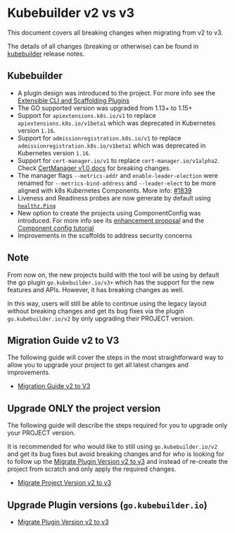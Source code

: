 # Kubebuilder v2 vs v3

This document covers all breaking changes when migrating from v2 to v3.

The details of all changes (breaking or otherwise) can be found in [kubebuilder](https://github.com/kubernetes-sigs/kubebuilder/releases) release notes.

## Kubebuilder

- A plugin design was introduced to the project. For more info see the [Extensible CLI and Scaffolding Plugins][plugins-phase1-design-doc]
- The GO supported version was upgraded from 1.13+ to 1.15+
- Support for `apiextensions.k8s.io/v1` to replace `apiextensions.k8s.io/v1beta1` which was deprecated in Kubernetes version `1.16`.
- Support for `admissionregistration.k8s.io/v1` to replace `admissionregistration.k8s.io/v1beta1` which was deprecated in Kubernetes version `1.16`.
- Support for `cert-manager.io/v1` to replace `cert-manager.io/v1alpha2`. Check [CertManager v1.0 docs]( https://cert-manager.io/docs/installation/upgrading/) for breaking changes.
- The manager flags `--metrics-addr` and `enable-leader-election` were renamed for `--metrics-bind-address` and `--leader-elect` to be more aligned with k8s Kubernetes Components. More info: [#1839][issue-1893] 
- Liveness and Readiness probes are now generate by default using [`healthz.Ping`][healthz-ping] 
- New option to create the projects using ComponentConfig was introduced. For more info see its [enhancement proposal](https://github.com/kubernetes/enhancements/tree/master/keps/sig-cluster-lifecycle/wgs) and the [Component config tutorial][component-config-tutorial]
- Improvements in the scaffolds to address security concerns

<aside class="note warning">
<h1>Note</h1>

From now on, the new projects build with the tool will be using by default the go plugin `go.kubebuilder.io/v3+` which has the support for the new features and APIs. However, it has breaking changes as well.

In this way, users will still be able to continue using the legacy layout without breaking changes and get its bug fixes via the plugin `go.kubebuilder.io/v2` by only upgrading their PROJECT
version.  
</aside>

## Migration Guide v2 to V3

The following guide will cover the steps in the most straightforward way to allow you to upgrade your project to get all latest changes and improvements.

- [Migration Guide v2 to V3][migration-guide-v2-to-v3]
              
## Upgrade ONLY the project version

The following guide will describe the steps required for
you to upgrade only your PROJECT version.

It is recommended for who would like to still using `go.kubebuilder.io/v2` and get its bug fixes but avoid breaking changes and for who is looking for to follow up the [Migrate Plugin Version v2 to v3][plugin-v3] and instead of re-create the project from scratch and only apply the required changes. 

- [Migrate Project Version v2 to v3][project-v3]

## Upgrade Plugin versions (`go.kubebuilder.io`)

- [Migrate Plugin Version v2 to v3][plugin-v3]

[plugins-phase1-design-doc]: https://github.com/kubernetes-sigs/kubebuilder/blob/master/designs/extensible-cli-and-scaffolding-plugins-phase-1.md
[project-v3]: /migration/project/v2_v3.md
[plugin-v3]: /migration/plugin/v2_v3.md
[component-config-tutorial]: ../component-config-tutorial/tutorial.md
[issue-1893]: https://github.com/kubernetes-sigs/kubebuilder/issues/1839
[migration-guide-v2-to-v3]: migration_guide_v2tov3.md
[healthz-ping]: https://pkg.go.dev/sigs.k8s.io/controller-runtime/pkg/healthz#CheckHandler 